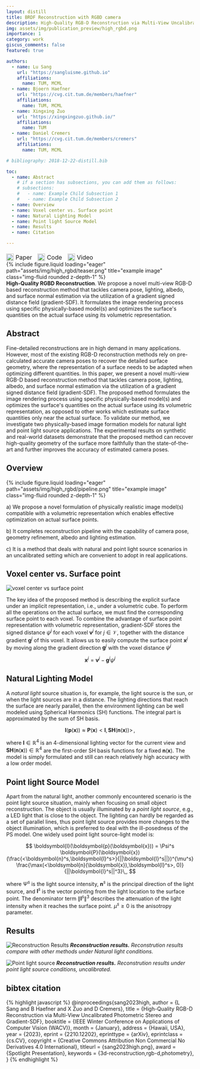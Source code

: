 ```yaml
---
layout: distill
title: BRDF Reconstruction with RGBD camera
description: High-Quality RGB-D Reconstruction via Multi-View Uncalibrated Photometric Stereo and Gradient-SDF
img: assets/img/publication_preview/high_rgbd.png
importance: 1
category: work
giscus_comments: false
featured: true

authors:
  - name: Lu Sang
    url: "https://sangluisme.github.io"
    affiliations:
      name: TUM, MCML
  - name: Bjoern Haefner
    url: "https://cvg.cit.tum.de/members/haefner"
    affiliations:
      name: TUM, MCML
  - name: Xingxing Zuo
    url: "https://xingxingzuo.github.io/"
    affiliations:
      name: TUM
  - name: Daniel Cremers
    url: "https://cvg.cit.tum.de/members/cremers"
    affiliations:
      name: TUM, MCML

# bibliography: 2018-12-22-distill.bib

toc:
  - name: Abstract
    # if a section has subsections, you can add them as follows:
    # subsections:
    #   - name: Example Child Subsection 1
    #   - name: Example Child Subsection 2
  - name: Overview
  - name: Voxel center vs. Surface point
  - name: Natural Lighting Model
  - name: Point light Source Model
  - name: Results
  - name: Citation

---
```

<div class="link-block">
  <a href=" https://arxiv.org/abs/2210.12202" target="_blank" class="icon-link">
    <img src="https://img.icons8.com/ios-filled/50/000000/document.png" alt="Paper" width="20">
    Paper
  </a>
  
  <a href="https://github.com/Sangluisme/PSgradientSDF" target="_blank" class="icon-link">
    <img src="https://img.icons8.com/ios-filled/50/000000/github.png" alt="Code" width="20">
    Code
  </a>

  <a href="/assets/img/historcial/historical.mp4" target="_blank" class="icon-link">
    <img src="https://img.icons8.com/ios-filled/50/000000/video.png" alt="Video" width="20">
    Video
  </a>
</div>

<style>
  .link-block {
    display: flex;
    gap: 15px;
    margin-top: 20px;
  }

  .icon-link {
    display: flex;
    align-items: center;
    text-decoration: none;
    font-size: 16px;
  }

  .icon-link img {
    margin-right: 5px;
  }
</style>

<div class="row">
    <div class="col-sm mt-3 mt-md-0">
        {% include figure.liquid loading="eager" path="assets/img/high_rgbd/teaser.png" title="example image" class="img-fluid rounded z-depth-1" %}
    </div>
</div>
<div class="caption">
    <strong>High-Quality RGBD Reconstruction</strong>. We propose a novel multi-view RGB-D based reconstruction method that tackles camera pose, lighting, albedo, and surface normal estimation via the utilization of a gradient signed distance field (gradient-SDF). It formulates the image rendering process using specific physically-based model(s) and optimizes the surface's quantities on the actual surface using its volumetric representation.
</div>

## Abstract

Fine-detailed reconstructions are in high demand in many applications. However, most of the existing RGB-D reconstruction methods rely on pre-calculated accurate camera poses to recover the detailed surface geometry, where the representation of a surface needs to be adapted when optimizing different quantities. In this paper, we present a novel multi-view RGB-D based reconstruction method that tackles camera pose, lighting, albedo, and surface normal estimation via the utilization of a gradient signed distance field (gradient-SDF). The proposed method formulates the image rendering process using specific physically-based model(s) and optimizes the surface's quantities on the actual surface using its volumetric representation, as opposed to other works which estimate surface quantities only near the actual surface. To validate our method, we investigate two physically-based image formation models for natural light and point light source applications. The experimental results on synthetic and real-world datasets demonstrate that the proposed method can recover high-quality geometry of the surface more faithfully than the state-of-the-art and further improves the accuracy of estimated camera poses.

## Overview

<div class="row">
    <div class="col-sm mt-3 mt-md-0">
        {% include figure.liquid loading="eager" path="assets/img/high_rgbd/pipeline.png" title="example image" class="img-fluid rounded z-depth-1" %}
    </div>
</div>

a) We propose a novel formulation of physically realistic image model(s) compatible with a volumetric representation which enables effective optimization on actual surface points.

b) It completes reconstruction pipeline with the capability of camera pose, geometry refinement, albedo and lighting estimation.

c) It is a method that deals with natural and point light source scenarios in an uncalibrated setting which are convenient to adopt in real applications.

## Voxel center vs. Surface point

![voxel center vs surface point](/assets/img/high_rgbd/voxel_center.png)

The key idea of the proposed method is describing the explicit surface under an implicit representation, i.e., under a volumetric cube. To perform all the operations on the actual surface, we must find the corresponding surface point to each voxel. To combine the advantage of surface point representation with volumetric representation, gradient-SDF stores the signed distance $\psi^j$ for each voxel $\boldsymbol{v}^j$ for $j\in\mathcal{V}$, together with the distance gradient $\boldsymbol{g}^j$ of this voxel. It allows us to easily compute the surface point $\boldsymbol{x}^j$ by moving along the gradient direction $\boldsymbol{g}^j$ with the voxel distance $\psi^j$ 

$$
 \boldsymbol{x}^j = \boldsymbol{v}^j - \boldsymbol{g}^j\psi^j
$$

## Natural Lighting Model

A *natural light* source situation is, for example, the light source is the sun, or when the light sources are in a distance. The lighting directions that reach the surface are nearly parallel, then the environment lighting can be well modeled using Spherical Harmonics (SH) functions. The integral part is approximated by the sum of SH basis.

$$
   \boldsymbol{I}(\boldsymbol{p}(\boldsymbol{x})) \approx \boldsymbol{P}(\boldsymbol{x})<\boldsymbol{l}, \boldsymbol{SH}(\boldsymbol{n}(\boldsymbol{x}))>\,,
$$

where $\boldsymbol{l} \in \mathbb{R}^4$ is an 4-dimensional lighting vector for the current view and $\boldsymbol{SH}(\boldsymbol{n}(\boldsymbol{x}))\in \mathbb{R}^4$ are the first-order SH basis functions for a fixed $\boldsymbol{n}(\boldsymbol{x})$. 
The model is simply formulated and still can reach relatively high accuracy with a low order model. 

## Point light Source Model

Apart from the natural light, another commonly encountered scenario is the point light source situation, mainly when focusing on small object reconstruction. The object is usually illuminated by a *point light source*, e.g., a LED light that is close to the object. The lighting can hardly be regarded as a set of parallel lines, thus point light source provides more changes to the object illumination, which is preferred to deal with the ill-posedness of the PS model. One widely used point light source-light model is:

$$
    \boldsymbol{I}(\boldsymbol{p}(\boldsymbol{x})) = \Psi^s \boldsymbol{P}(\boldsymbol{x}) (\frac{<\boldsymbol{n}^s,\boldsymbol{l}^s>}{||\boldsymbol{l}^s||})^{\mu^s} \frac{\max(<\boldsymbol{n}(\boldsymbol{x}),\boldsymbol{l}^s>, 0)}{||\boldsymbol{l}^s||^3}\,,
$$

where $\Psi^s$ is the light source intensity, $\boldsymbol{n}^s$ is the principal direction of the light source, and $\boldsymbol{l}^{s}$ is the vector pointing from the light location to the surface point. The denominator term $\lVert\boldsymbol{l}^{s}\rVert^3$ describes the attenuation of the light intensity when it reaches the surface point. $\mu^s \geq 0$ is the anisotropy parameter.

## Results

![Reconstruction Results](/assets/img/high_rgbd/reconstruction.png)
***Reconstruction results.** Reconstrution results compare with other methods under Natural light conditions.*

![Point light source](/assets/img/high_rgbd/point_light.png)
***Reconstruction results.** Reconstrution results under point light source conditions, uncalibrated.*



## bibtex citation
{% highlight javascript %}
    @inproceedings{sang2023high,
    author = {L Sang and B Haefner and X Zuo and D Cremers},
    title = {High-Quality RGB-D Reconstruction via Multi-View Uncalibrated Photometric Stereo and Gradient-SDF},
    booktitle = {IEEE Winter Conference on Applications of Computer Vision (WACV)},
    month = {January},
    address = {Hawaii, USA},
    year = {2023},
    eprint = {2210.12202},
    eprinttype = {arXiv},
    eprintclass = {cs.CV},
    copyright = {Creative Commons Attribution Non Commercial No Derivatives 4.0 International},
    titleurl = {sang2023high.png},
    award = {Spotlight Presentation},
    keywords = {3d-reconstruction,rgb-d,photometry},
    }
 {% endhighlight %}